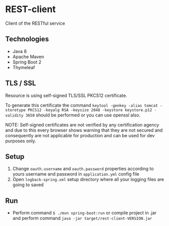 # REST-client
Client of the RESTful service

## Technologies
* Java 8
* Apache Maven
* Spring Boot 2
* Thymeleaf

## TLS / SSL
Resource is using self-signed TLS/SSL PKCS12 certificate.

To generate this certificate the command `keytool -genkey -alias tomcat -storetype PKCS12 -keyalg RSA -keysize 2048 -keystore keystore.p12 -validity 3650` should be performed or you can use openssl also.

NOTE: Self-signed certificates are not verified by any certification agency and due to this every browser shows warning that they are not secured and consequently are not applicable for production and can be used for dev purposes only.


## Setup
1. Change `oauth.username` and `oauth.password` properties according to yours username and password in `application.yml` config file
2. Open `logback-spring.xml` setup directory where all your logging files are going to saved

## Run
* Perform command `$ ./mvn spring-boot:run` or compile project in .jar and perform command `java -jar target/rest-client-VERSION.jar`